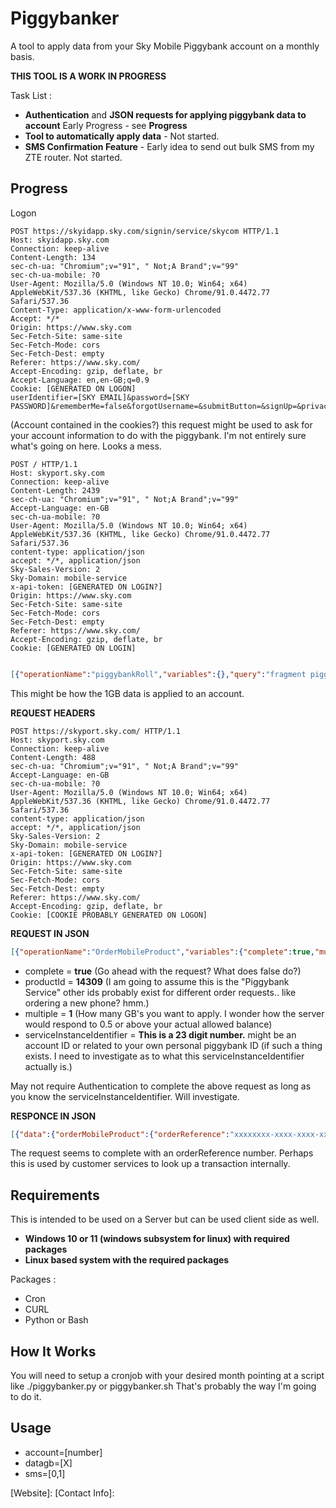 # Piggybanker

A tool to apply data from your Sky Mobile Piggybank account on a monthly basis.

**THIS TOOL IS A WORK IN PROGRESS**

Task List : 

* **Authentication** and **JSON requests for applying piggybank data to account** Early Progress - see **Progress**
* **Tool to automatically apply data** - Not started.
* **SMS Confirmation Feature** - Early idea to send out bulk SMS from my ZTE router. Not started.

## Progress

Logon

```raw 
POST https://skyidapp.sky.com/signin/service/skycom HTTP/1.1
Host: skyidapp.sky.com
Connection: keep-alive
Content-Length: 134
sec-ch-ua: "Chromium";v="91", " Not;A Brand";v="99"
sec-ch-ua-mobile: ?0
User-Agent: Mozilla/5.0 (Windows NT 10.0; Win64; x64) AppleWebKit/537.36 (KHTML, like Gecko) Chrome/91.0.4472.77 Safari/537.36
Content-Type: application/x-www-form-urlencoded
Accept: */*
Origin: https://www.sky.com
Sec-Fetch-Site: same-site
Sec-Fetch-Mode: cors
Sec-Fetch-Dest: empty
Referer: https://www.sky.com/
Accept-Encoding: gzip, deflate, br
Accept-Language: en,en-GB;q=0.9
Cookie: [GENERATED ON LOGON]
userIdentifier=[SKY EMAIL]&password=[SKY PASSWORD]&rememberMe=false&forgotUsername=&submitButton=&signUp=&privacyNotice=
```

(Account contained in the cookies?) this request might be used to ask for your account information to do with the piggybank. I'm not entirely sure what's going on here. Looks a mess.
```raw 
POST / HTTP/1.1
Host: skyport.sky.com
Connection: keep-alive
Content-Length: 2439
sec-ch-ua: "Chromium";v="91", " Not;A Brand";v="99"
Accept-Language: en-GB
sec-ch-ua-mobile: ?0
User-Agent: Mozilla/5.0 (Windows NT 10.0; Win64; x64) AppleWebKit/537.36 (KHTML, like Gecko) Chrome/91.0.4472.77 Safari/537.36
content-type: application/json
accept: */*, application/json
Sky-Sales-Version: 2
Sky-Domain: mobile-service
x-api-token: [GENERATED ON LOGIN?]
Origin: https://www.sky.com
Sec-Fetch-Site: same-site
Sec-Fetch-Mode: cors
Sec-Fetch-Dest: empty
Referer: https://www.sky.com/
Accept-Encoding: gzip, deflate, br
Cookie: [GENERATED ON LOGIN]
```

```json

[{"operationName":"piggybankRoll","variables":{},"query":"fragment piggybankRollBalanceFragment on Customer {\n  billingAccount(type: mobile) {\n    piggybank {\n      canRoll\n      currentBalance {\n        data(unit: GB, decimalPlaces: 2)\n        __typename\n      }\n      __typename\n    }\n    __typename\n  }\n  __typename\n}\n\nfragment piggybankRollRemainingFragment on Mobile {\n  nextBill {\n    usage {\n      sims(sortBy: SERVICE_INSTANCE_ID) {\n        serviceInstanceIdentifier\n        allowances(type: \"DATA\") {\n          formattedRemainingAllowance {\n            amount\n            unit\n            __typename\n          }\n          accumulatedUsagePercentage\n          __typename\n        }\n        __typename\n      }\n      __typename\n    }\n    __typename\n  }\n  __typename\n}\n\nquery piggybankRoll {\n  me {\n    ...piggybankRollBalanceFragment\n    mobile {\n      sims(sortBy: SERVICE_INSTANCE_ID) {\n        friendlyName\n        phoneNumber\n        serviceInstanceIdentifier\n        status\n        subStatus\n        __typename\n      }\n      ...piggybankRollRemainingFragment\n      __typename\n    }\n    __typename\n  }\n  mobileCatalogue {\n    addonsProducts(type: DATA, paymentType: PIGGYBANK) {\n      id\n      name\n      __typename\n    }\n    __typename\n  }\n}\n"},{"operationName":"piggybankRewards","variables":{},"query":"query piggybankRewards {\n  me {\n    billingAccount(type: mobile) {\n      piggybank {\n        hasRedemptionOptions\n        currentBalance {\n          data(unit: GB, decimalPlaces: 2)\n          __typename\n        }\n        __typename\n      }\n      __typename\n    }\n    __typename\n  }\n}\n"},{"operationName":"piggybankActivity","variables":{},"query":"query piggybankActivity {\n  me {\n    mobile {\n      sims {\n        phoneNumber\n        serviceInstanceIdentifier\n        friendlyName\n        __typename\n      }\n      __typename\n    }\n    billingAccount(type: mobile) {\n      piggybank {\n        transactionHistory {\n          closingBalanceValue(unit: GB, decimalPlaces: 2)\n          transactions {\n            serviceInstanceId\n            date\n            activityType\n            data(unit: GB, decimalPlaces: 2)\n            newBalanceValue(unit: GB, decimalPlaces: 2)\n            __typename\n          }\n          __typename\n        }\n        __typename\n      }\n      __typename\n    }\n    __typename\n  }\n}\n"}]
```

This might be how the 1GB data is applied to an account.

**REQUEST HEADERS**

```raw
POST https://skyport.sky.com/ HTTP/1.1
Host: skyport.sky.com
Connection: keep-alive
Content-Length: 488
sec-ch-ua: "Chromium";v="91", " Not;A Brand";v="99"
Accept-Language: en-GB
sec-ch-ua-mobile: ?0
User-Agent: Mozilla/5.0 (Windows NT 10.0; Win64; x64) AppleWebKit/537.36 (KHTML, like Gecko) Chrome/91.0.4472.77 Safari/537.36
content-type: application/json
accept: */*, application/json
Sky-Sales-Version: 2
Sky-Domain: mobile-service
x-api-token: [GENERATED ON LOGIN?]
Origin: https://www.sky.com
Sec-Fetch-Site: same-site
Sec-Fetch-Mode: cors
Sec-Fetch-Dest: empty
Referer: https://www.sky.com/
Accept-Encoding: gzip, deflate, br
Cookie: [COOKIE PROBABLY GENERATED ON LOGON]
```

**REQUEST IN JSON**
```json
[{"operationName":"OrderMobileProduct","variables":{"complete":true,"multiple":1,"productId":"14309","serviceInstanceIdentifier":"[SEE COMMENT BELOW]"},"query":"mutation OrderMobileProduct($complete: Boolean!, $multiple: Int!, $productId: String!, $serviceInstanceIdentifier: String!) {\n  orderMobileProduct(completeOrder: $complete, multiple: $multiple, productId: $productId, serviceInstanceIdentifier: $serviceInstanceIdentifier) {\n    orderReference\n    __typename\n  }\n}\n"}]
```

* complete = **true** (Go ahead with the request? What does false do?)
* productId = **14309** (I am going to assume this is the "Piggybank Service" other ids probably exist for different order requests.. like ordering a new phone? hmm.)
* multiple = **1** (How many GB's you want to apply. I wonder how the server would respond to 0.5 or above your actual allowed balance)
* serviceInstanceIdentifier =  **This is a 23 digit number.** might be an account ID or related to your own personal piggybank ID (if such a thing exists. I need to investigate as to what this serviceInstanceIdentifier actually is.)

May not require Authentication to complete the above request as long as you know the serviceInstanceIdentifier. Will investigate.

**RESPONCE IN JSON**

```json
[{"data":{"orderMobileProduct":{"orderReference":"xxxxxxxx-xxxx-xxxx-xxxx-xxxxxxxxxxxx","__typename":"MobileProductOrderType"}}}]
```                                                   
The request seems to complete with an orderReference number. Perhaps this is used by customer services to look up a transaction internally.

## Requirements

This is intended to be used on a Server but can be used client side as well. 

* **Windows 10 or 11 (windows subsystem for linux) with required packages**
* **Linux based system with the required packages**

Packages :

* Cron
* CURL
* Python or Bash

## How It Works

You will need to setup a cronjob with your desired month pointing at a script like ./piggybanker.py or piggybanker.sh
That's probably the way I'm going to do it. 

## Usage

* account=[number]
* datagb=[X]
* sms=[0,1] 


[Website]: 
[Contact Info]: 

